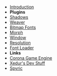 - [Introduction](introduction)
- **Plugins**
- [Shadows](shadows)
- [Weaver](weaver)
- [Bitmap Fonts](bitmap-fonts)
- [Morph](morph)
- [Window](window)
- [Resolution](resolution)
- [Font Loader](font-loader)
- **Links**
- [Corona Game Engine](https://coronalabs.com/)
- [Xedur's Dev Stuff](https://xedur.com/)
- [Spyric](https://www.spyric.com/)

